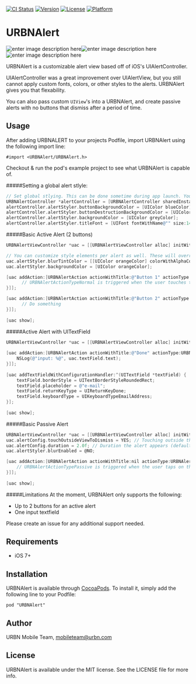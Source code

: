 [![CI Status](http://img.shields.io/travis/urbn/URBNDataSource.svg?style=flat)](https://travis-ci.org/urbn/URBNAlert)
[![Version](https://img.shields.io/cocoapods/v/URBNDataSource.svg?style=flat)](http://cocoadocs.org/docsets/URBNAlert)
[![License](https://img.shields.io/cocoapods/l/URBNDataSource.svg?style=flat)](http://cocoadocs.org/docsets/URBNAlert)
[![Platform](https://img.shields.io/cocoapods/p/URBNDataSource.svg?style=flat)](http://cocoadocs.org/docsets/URBNAlert)

# URBNAlert
![enter image description here](http://i.imgur.com/ATcXC3am.png)![enter image description here](http://i.imgur.com/mrX9ae7m.png)![enter image description here](http://i.imgur.com/EKxFP2Dm.png)

URBNAlert is a customizable alert view based off of iOS's UIAlertController.

UIAlertController was a great improvement over UIAlertView, but you still cannot apply custom fonts, colors, or other styles to the alerts. URBNAlert gives you that flexability.

You can also pass custom `UIView`'s into a URBNAlert, and create passive alerts with no buttons that dismiss after a period of time.

## Usage

After adding URBNALERT to your projects Podfile, import URBNAlert using the following import line:

`#import <URBNAlert/URBNAlert.h>`

Checkout & run the pod's example project to see what URBNAlert is capable of. 

#####Setting a global alert stlyle:
```objective-c
// Set global stlying. This can be done sometime during app launch. You can change style options per alert as well.
URBNAlertController *alertController = [URBNAlertController sharedInstance];
alertController.alertStyler.buttonBackgroundColor = [UIColor blueColor];
alertController.alertStyler.buttonDestructionBackgroundColor = [UIColor greenColor];
alertController.alertStyler.backgroundColor = [UIColor greyColor];
alertController.alertStyler.titleFont = [UIFont fontWithName@"" size:14.f]; 
```

#####Basic Active Alert (2 buttons)
```objective-c
URBNAlertViewController *uac = [[URBNAlertViewController alloc] initWithTitle:@"The Title of my message can be up to 2 lines long. It wraps and centers." message:@"And the message that is a bunch of text. And the message that is a bunch of text. And the message that is a bunch of text."];

// You can customize style elements per alert as well. These will override the global style just for this alert.
uac.alertStyler.blurTintColor = [[UIColor orangeColor] colorWithAlphaComponent:0.4];
uac.alertStyler.backgroundColor = [UIColor orangeColor];

[uac addAction:[URBNAlertAction actionWithTitle:@"Button 1" actionType:URBNAlertActionTypeNormal actionCompleted:^(URBNAlertAction *action) {
      // URBNAlertActionTypeNormal is triggered when the user touches the button specified by this action
}]];

[uac addAction:[URBNAlertAction actionWithTitle:@"Button 2" actionType:URBNAlertActionTypeNormal actionCompleted:^(URBNAlertAction *action) {
      // Do something
}]];
    
[uac show];
```

#####Active Alert with UITextField
```objective-c
URBNAlertViewController *uac = [[URBNAlertViewController alloc] initWithTitle:@"Input Alert" message:@"Message and message and message and going on forever and ever. Message and message and message and going on forever and ever. Message and message and message and going on forever and ever. Message and message and message and going on forever and ever. and message and message and going on forever and ever." view:nil];
    
[uac addAction:[URBNAlertAction actionWithTitle:@"Done" actionType:URBNAlertActionTypeNormal actionCompleted:^(URBNAlertAction *action) {
    NSLog(@"input: %@", uac.textField.text);
}]];
    
[uac addTextFieldWithConfigurationHandler:^(UITextField *textField) {
    textField.borderStyle = UITextBorderStyleRoundedRect;
    textField.placeholder = @"e-mail";
    textField.returnKeyType = UIReturnKeyDone;
    textField.keyboardType = UIKeyboardTypeEmailAddress;
}];
    
[uac show];
```

#####Basic Passive Alert
```objective-c
URBNAlertViewController *uac = [[URBNAlertViewController alloc] initWithTitle:@"The Title of my message can be up to 2 lines long. It wraps and centers." message:@"And the message that is a bunch of text. And the message that is a bunch of text. And the message that is a bunch of text."];
uac.alertConfig.touchOutsideViewToDismiss = YES; // Touching outside the alert view will dismiss the alert (only for passive alerts)
uac.alertConfig.duration = 2.0f; // Duration the alert appears (default calculates time based on the amount of text in the title and message. For passive alerts only)
uac.alertStyler.blurEnabled = @NO;

[uac addAction:[URBNAlertAction actionWithTitle:nil actionType:URBNAlertActionTypePassive actionCompleted:^(URBNAlertAction *action) {
    // URBNAlertActionTypePassive is triggered when the user taps on the actual alert view only for passive. Do something here, ie push a new view controller. For passive alerts only.
}]];
    
[uac show];
```

#####Limitations
At the moment, URBNAlert only supports the following:
- Up to 2 buttons for an active alert
- One input textfield

Please create an issue for any additional support needed.

## Requirements

- iOS 7+

## Installation

URBNAlert is available through [CocoaPods](http://cocoapods.org). To install
it, simply add the following line to your Podfile:

    pod "URBNAlert"

## Author

URBN Mobile Team, mobileteam@urbn.com

## License

URBNAlert is available under the MIT license. See the LICENSE file for more info.

